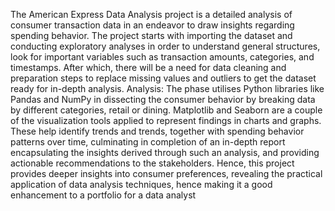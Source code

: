 The American Express Data Analysis project is a detailed analysis of consumer transaction data in an endeavor to draw insights regarding spending behavior. The project starts with importing the dataset and conducting exploratory analyses in order to understand general structures, look for important variables such as transaction amounts, categories, and timestamps. After which, there will be a need for data cleaning and preparation steps to replace missing values and outliers to get the dataset ready for in-depth analysis. Analysis: The phase utilises Python libraries like Pandas and NumPy in dissecting the consumer behavior by breaking data by different categories, retail or dining. Matplotlib and Seaborn are a couple of the visualization tools applied to represent findings in charts and graphs. These help identify trends and trends, together with spending behavior patterns over time, culminating in completion of an in-depth report encapsulating the insights derived through such an analysis, and providing actionable recommendations to the stakeholders. Hence, this project provides deeper insights into consumer preferences, revealing the practical application of data analysis techniques, hence making it a good enhancement to a portfolio for a data analyst